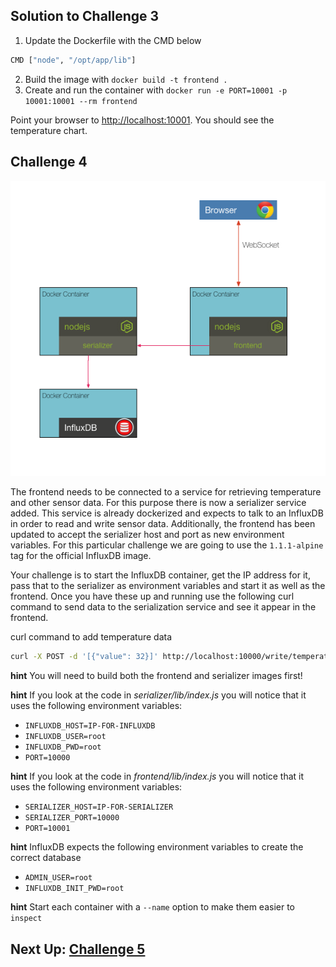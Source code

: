 ## Solution to Challenge 3

1. Update the Dockerfile with the CMD below
```sh
CMD ["node", "/opt/app/lib"]
```
2. Build the image with `docker build -t frontend .`
3. Create and run the container with `docker run -e PORT=10001 -p 10001:10001 --rm frontend`

Point your browser to [http://localhost:10001](). You should see the temperature chart.

## Challenge 4

![image](../images/challenge4.png)

The frontend needs to be connected to a service for retrieving temperature and other sensor data. For this purpose there is now a serializer service added. This service is already dockerized and expects to talk to an InfluxDB in order to read and write sensor data. Additionally, the frontend has been updated to accept the serializer host and port as new environment variables. For this particular challenge we are going to use the `1.1.1-alpine` tag for the official InfluxDB image.

Your challenge is to start the InfluxDB container, get the IP address for it, pass that to the serializer as environment variables and start it as well as the frontend. Once you have these up and running use the following curl command to send data to the serialization service and see it appear in the frontend.

curl command to add temperature data
```sh
curl -X POST -d '[{"value": 32}]' http://localhost:10000/write/temperature  --header "Content-Type:application/json"
```

__hint__ You will need to build both the frontend and serializer images first!

__hint__ If you look at the code in _serializer/lib/index.js_ you will notice that it uses the following environment variables:

* `INFLUXDB_HOST=IP-FOR-INFLUXDB`
* `INFLUXDB_USER=root`
* `INFLUXDB_PWD=root`
* `PORT=10000`

__hint__ If you look at the code in _frontend/lib/index.js_ you will notice that it uses the following environment variables:

* `SERIALIZER_HOST=IP-FOR-SERIALIZER`
* `SERIALIZER_PORT=10000`
* `PORT=10001`

__hint__ InfluxDB expects the following environment variables to create the correct database

* `ADMIN_USER=root`
* `INFLUXDB_INIT_PWD=root`

__hint__ Start each container with a `--name` option to make them easier to `inspect`

## Next Up: [Challenge 5](../challenge5/README.md)
